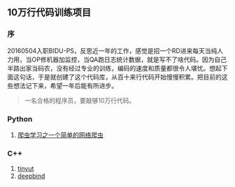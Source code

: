 ## 10万行代码训练项目

### 序
20160504入职BIDU-PS，反思近一年的工作，感觉是招一个RD进来每天当纯人力用，当OP修机器加监控，当QA跑日志统计数据，就是写不了啥代码。因为自己半路出家当码农，没有经过专业的训练，编码的速度和质量都很令人堪忧。想起下面这句话，于是就创建了这个代码库，从百十来行代码开始慢慢积累。把目前的这些想法记下来，希望一年后能有所进步。

>一名合格的程序员，要敲够10万行代码。

### Python
1. [爬虫学习之一个简单的网络爬虫](python/luoo.net)

### C++
1. [tinyut](cpp/tinyut/README.md)
2. [deepbind](cpp/deepbind/README.md)